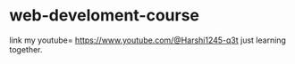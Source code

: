 # web-develoment-course
link my youtube= https://www.youtube.com/@Harshi1245-q3t
just learning together.
